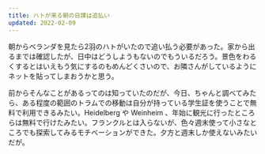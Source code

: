 ```yaml
---
title: ハトが来る朝の日課は追払い
updated: 2022-02-09
---
```


朝からベランダを見たら2羽のハトがいたので追い払う必要があった。家から出るまでは確認したが、日中はどうしようもないのでもういるだろう。景色をわるくするとはいえもう気にするのもめんどくさいので、お隣さんがしているようにネットを貼ってしまおうかと思う。

前からそんなことがあるってのは知っていたのだが、今日、ちゃんと調べてみたら、ある程度の範囲のトラムでの移動は自分が持っている学生証を使うことで無料で利用できるみたい。Heidelberg や Weinheim 、年始に観光に行ったところらは無料で行けたみたい。フランクルとは入らないが、色々週末使って小さなところでも探索してみるモチベーションができた。夕方と週末しか使えないみたいだが。
